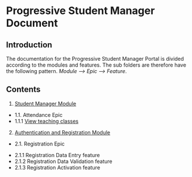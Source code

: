 # Progressive Student Manager Document

## Introduction
The documentation for the Progressive Student Manager Portal is divided according to the modules and features.  The sub folders are therefore have the following pattern.
*Module --> Epic --> Feature*.
## Contents

1. [Student Manager Module](attendance/readme.md)
 - 1.1. Attendance Epic 
 - 1.1.1 [View teaching classes](https://github.com/JohnAPedagogy/ProgressiveStudentHackathon/blob/main/2021/specs/attendance/ViewTeachingClasses.md)
2. [Authentication and Registration Module](auth/readme.md)
 - 2.1. Registration Epic
  * 2.1.1 Registration Data Entry feature
  * 2.1.2 Registration Data Validation feature
  * 2.1.3 Registration Activation feature
  
